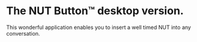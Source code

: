 # The NUT Button™ desktop version.
This wonderful application enables you to insert a well timed NUT into any conversation.